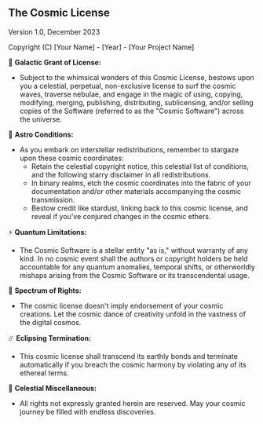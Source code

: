 ## The Cosmic License
Version 1.0, December 2023

Copyright (C) [Your Name] - [Year] - [Your Project Name]

🌌 **Galactic Grant of License:**
   - Subject to the whimsical wonders of this Cosmic License, bestows upon you a celestial, perpetual, non-exclusive license to surf the cosmic waves, traverse nebulae, and engage in the magic of using, copying, modifying, merging, publishing, distributing, sublicensing, and/or selling copies of the Software (referred to as the "Cosmic Software") across the universe.

🚀 **Astro Conditions:**
   - As you embark on interstellar redistributions, remember to stargaze upon these cosmic coordinates:
      - Retain the celestial copyright notice, this celestial list of conditions, and the following starry disclaimer in all redistributions.
      - In binary realms, etch the cosmic coordinates into the fabric of your documentation and/or other materials accompanying the cosmic transmission.
      - Bestow credit like stardust, linking back to this cosmic license, and reveal if you've conjured changes in the cosmic ethers.

⚡ **Quantum Limitations:**
   - The Cosmic Software is a stellar entity "as is," without warranty of any kind. In no cosmic event shall the authors or copyright holders be held accountable for any quantum anomalies, temporal shifts, or otherworldly mishaps arising from the Cosmic Software or its transcendental usage.

🌟 **Spectrum of Rights:**
   - The cosmic license doesn't imply endorsement of your cosmic creations. Let the cosmic dance of creativity unfold in the vastness of the digital cosmos.

☄️ **Eclipsing Termination:**
   - This cosmic license shall transcend its earthly bonds and terminate automatically if you breach the cosmic harmony by violating any of its ethereal terms.

🌈 **Celestial Miscellaneous:**
   - All rights not expressly granted herein are reserved. May your cosmic journey be filled with endless discoveries.
